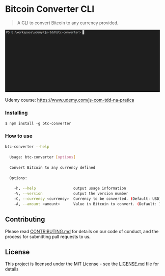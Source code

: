 # Bitcoin Converter CLI

> A CLI to convert Bitcoin to any currency provided.

![Example CLI running](img/demo.gif)

Udemy course: https://www.udemy.com/js-com-tdd-na-pratica

### Installing

```
$ npm install -g btc-converter
```

### How to use

```sh
btc-converter --help

  Usage: btc-converter [options]

  Convert Bitcoin to any currency defined

  Options:

    -h, --help                 output usage information
    -V, --version              output the version number
    -C, --currency <currency>  Currency to be converted. (Default: USD)
    -A, --amount <amount>      Value in Bitcoin to convert. (Default: 1)
```

## Contributing

Please read [CONTRIBUTING.md](CONTRIBUTING.md) for details on our code of conduct, and the process for submitting pull requests to us.

## License

This project is licensed under the MIT License - see the [LICENSE.md](LICENSE.md) file for details
